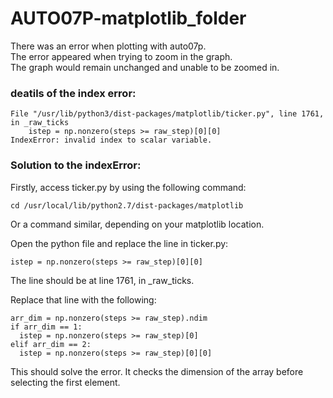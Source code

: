# AUTO07P-matplotlib_folder<br />

There was an error when plotting with auto07p.<br />
The error appeared when trying to zoom in the graph.<br />
The graph would remain unchanged and unable to be zoomed in.<br />

### deatils of the index error:<br />
```
File "/usr/lib/python3/dist-packages/matplotlib/ticker.py", line 1761, in _raw_ticks
    istep = np.nonzero(steps >= raw_step)[0][0]
IndexError: invalid index to scalar variable.
```

### Solution to the indexError:<br />
Firstly, access ticker.py by using the following command:<br />
```
cd /usr/local/lib/python2.7/dist-packages/matplotlib
```
Or a command similar, depending on your matplotlib location.<br />

Open the python file and replace the line in ticker.py:<br />
```
istep = np.nonzero(steps >= raw_step)[0][0]
```

The line should be at line 1761, in _raw_ticks.<br />

Replace that line with the following:<br />
```
arr_dim = np.nonzero(steps >= raw_step).ndim
if arr_dim == 1:
  istep = np.nonzero(steps >= raw_step)[0]
elif arr_dim == 2:
  istep = np.nonzero(steps >= raw_step)[0][0]
```
  
This should solve the error. It checks the dimension of the array before selecting the first element.<br />
